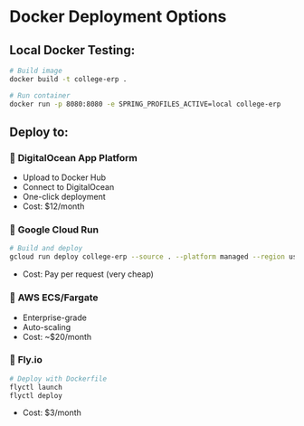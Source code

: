 # Docker Deployment Options

## Local Docker Testing:
```bash
# Build image
docker build -t college-erp .

# Run container
docker run -p 8080:8080 -e SPRING_PROFILES_ACTIVE=local college-erp
```

## Deploy to:

### 🐙 **DigitalOcean App Platform**
- Upload to Docker Hub
- Connect to DigitalOcean
- One-click deployment
- Cost: $12/month

### 🏃 **Google Cloud Run**
```bash
# Build and deploy
gcloud run deploy college-erp --source . --platform managed --region us-central1 --allow-unauthenticated
```
- Cost: Pay per request (very cheap)

### 🌊 **AWS ECS/Fargate**
- Enterprise-grade
- Auto-scaling
- Cost: ~$20/month

### 🦅 **Fly.io**
```bash
# Deploy with Dockerfile
flyctl launch
flyctl deploy
```
- Cost: $3/month